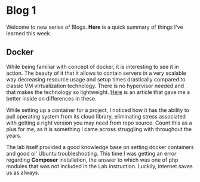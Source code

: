 # Blog 1

Welcome to new series of Blogs. **Here** is a quick summary of things I've learned this week.

## Docker

While being familiar with concept of docker, it is interesting to see it in action. The beauty of it that it allows to contain servers in a very scalable way decreasing resource usage and setup times drastically compared to classic VM virtualization technology. There is no hypervisor needed and that makes the technology so lightweight. [Here](https://cloudacademy.com/blog/docker-vs-virtual-machines-differences-you-should-know/) is an article that gave me a better inside on differences in these. 

While setting up a container for a project, I noticed how it has the ability to pull operating system from its cloud library, eliminating stress associated with getting a right version you may need from repo source. Count this as a plus for me, as it is something I came across struggling with throughout the years.

The lab itself provided a good knowledge base on setting docker containers and good ol' Ubuntu troubleshooting. This time I was getting an error regarding **Composer** installation, the answer to which was one of php modules that was not included in the Lab instruction. Luckily, internet saves us as always.